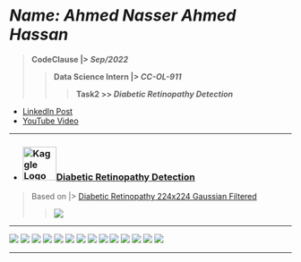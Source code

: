 # ***Name: Ahmed Nasser Ahmed Hassan***
> **CodeClause |> *Sep/2022***
>> **Data Science Intern |> *CC-OL-911***
>>> **Task2 >> *Diabetic Retinopathy Detection***

- <a href="#">LinkedIn Post</a>
- <a href="#">YouTube Video</a>

---

  - ### <a title="AhmedNasser1601/Diabetic-Retinopathy-Detection" href="/Diabetic_Retinopathy_Detection.ipynb"><img width="60" alt="Kaggle Logo" src="https://user-images.githubusercontent.com/60184582/192409331-f12ba0c6-4064-43b8-9b89-3d5fcd09a55f.png">Diabetic Retinopathy Detection</a>
  
  > Based on |> <a href="https://www.kaggle.com/code/ahmednasser1601/diabetic-retinopathy-detection">Diabetic Retinopathy 224x224 Gaussian Filtered</a>
  >> <img src="/Results/0.png">
  
---

<img src="/Results/1.png">  <img src="/Results/2.png">  <img src="/Results/3.png">  <img src="/Results/4.png">  <img src="/Results/5.png">  <img src="/Results/6.png">  <img src="/Results/7.png">  <img src="/Results/8.png">  <img src="/Results/9.png">  <img src="/Results/10.png">  <img src="/Results/11.png">  <img src="/Results/12.png">  <img src="/Results/13.png">  <img src="/Results/14.png">

---
